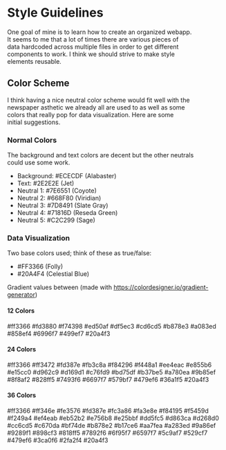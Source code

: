 # Style Guidelines

One goal of mine is to learn how to create an organized webapp. \
It seems to me that a lot of times there are various pieces of \
data hardcoded across multiple files in order to get different \
components to work. I think we should strive to make style \
elements reusable.


## Color Scheme

I think having a nice neutral color scheme would fit well with the \
newspaper asthetic we already all are used to as well as some \
colors that really pop for data visualization. Here are some \
initial suggestions.

### Normal Colors
The background and text colors are decent but the other neutrals \
could use some work.
- Background: #ECECDF (Alabaster)
- Text: #2E2E2E (Jet)
- Neutral 1: #7E6551 (Coyote)
- Neutral 2: #668F80 (Viridian)
- Neutral 3: #7D8491 (Slate Gray)
- Neutral 4: #71816D (Reseda Green)
- Neutral 5: #C2C299 (Sage)

### Data Visualization
Two base colors used; think of these as true/false:
- #FF3366 (Folly)
- #20A4F4 (Celestial Blue)

Gradient values between (made with https://colordesigner.io/gradient-generator)

#### 12 Colors
\#ff3366
\#fd3880
\#f74398
\#ed50af
\#df5ec3
\#cd6cd5
\#b878e3
\#a083ed
\#858ef4
\#6996f7
\#499ef7
\#20a4f3

#### 24 Colors
\#ff3366
\#ff3472
\#fd387e
\#fb3c8a
\#f84296
\#f448a1
\#ee4eac
\#e855b6
\#e15cc0
\#d962c9
\#d169d1
\#c76fd9
\#bd75df
\#b37be5
\#a780ea
\#9b85ef
\#8f8af2
\#828ff5
\#7493f6
\#6697f7
\#579bf7
\#479ef6
\#36a1f5
\#20a4f3

#### 36 Colors
\#ff3366
\#ff346e
\#fe3576
\#fd387e
\#fc3a86
\#fa3e8e
\#f84195
\#f5459d
\#f249a4
\#ef4eab
\#eb52b2
\#e756b8
\#e25bbf
\#dd5fc5
\#d863ca
\#d268d0
\#cc6cd5
\#c670da
\#bf74de
\#b878e2
\#b17ce6
\#aa7fea
\#a283ed
\#9a86ef
\#9289f1
\#898cf3
\#818ff5
\#7892f6
\#6f95f7
\#6597f7
\#5c9af7
\#529cf7
\#479ef6
\#3ca0f6
\#2fa2f4
\#20a4f3